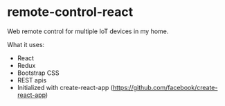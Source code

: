 # remote-control-react
Web remote control for multiple IoT devices in my home. 

What it uses:
* React
* Redux
* Bootstrap CSS
* REST apis
* Initialized with create-react-app (https://github.com/facebook/create-react-app)
